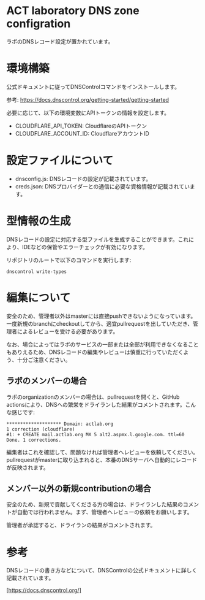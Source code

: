 # ACT laboratory DNS zone configration
ラボのDNSレコード設定が置かれています。

# 環境構築
公式ドキュメントに従ってDNSControlコマンドをインストールします。

参考: https://docs.dnscontrol.org/getting-started/getting-started

必要に応じて、以下の環境変数にAPIトークンの情報を設定します。
- CLOUDFLARE_API_TOKEN: CloudflareのAPIトークン
- CLOUDFLARE_ACCOUNT_ID: CloudflareアカウントID

# 設定ファイルについて
- dnsconfig.js: DNSレコードの設定が記載されています。
- creds.json: DNSプロバイダーとの通信に必要な資格情報が記載されています。

# 型情報の生成
DNSレコードの設定に対応する型ファイルを生成することができます。これにより、IDEなどの保管やエラーチェックが有効になります。

リポジトリのルートで以下のコマンドを実行します:
```
dnscontrol write-types
```

# 編集について
安全のため、管理者以外はmasterには直接pushできないようになっています。一度新規のbranchにcheckoutしてから、適宜pullrequestを出していただき、管理者によるレビューを受ける必要があります。

なお、場合によってはラボのサービスの一部または全部が利用できなくなることもありえるため、DNSレコードの編集やレビューは慎重に行っていただくよう、十分ご注意ください。

## ラボのメンバーの場合
ラボのorganizationのメンバーの場合は、pullrequestを開くと、GitHub actionsにより、DNSへの繁栄をドライランした結果がコメントされます。こんな感じです:

```
******************** Domain: actlab.org
1 correction (cloudflare)
#1: + CREATE mail.actlab.org MX 5 alt2.aspmx.l.google.com. ttl=60
Done. 1 corrections.
```

編集者はこれを確認して、問題なければ管理者へレビューを依頼してください。pullrequestがmasterに取り込まれると、本番のDNSサーバへ自動的にレコードが反映されます。

## メンバー以外の新規contributionの場合
安全のため、新規で貢献してくださる方の場合は、ドライランした結果のコメントが自動では行われません。まず、管理者へレビューの依頼をお願いします。

管理者が承認すると、ドライランの結果がコメントされます。

# 参考
DNSレコードの書き方などについて、DNSControlの公式ドキュメントに詳しく記載されています。

[https://docs.dnscontrol.org/]

